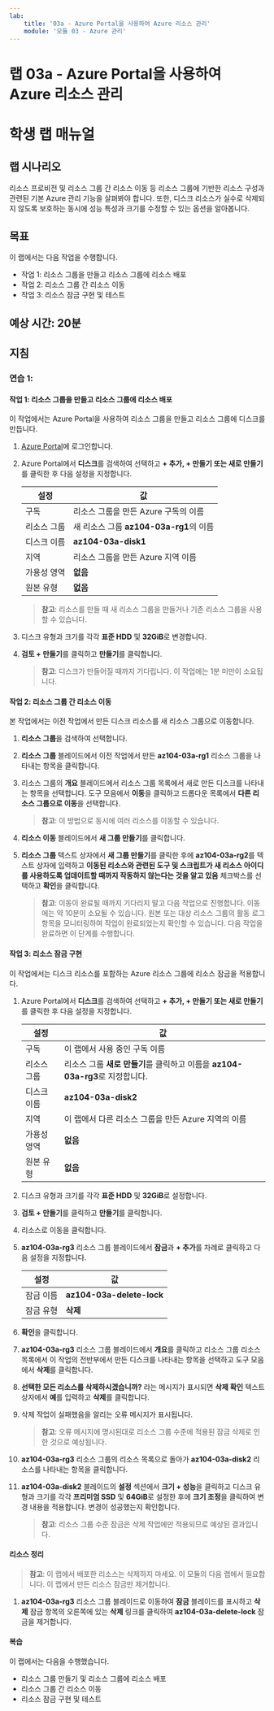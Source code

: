 ```yaml
---
lab:
    title: '03a - Azure Portal을 사용하여 Azure 리소스 관리'
    module: '모듈 03 - Azure 관리'
---
```


# 랩 03a - Azure Portal을 사용하여 Azure 리소스 관리
# 학생 랩 매뉴얼

## 랩 시나리오

리소스 프로비전 및 리소스 그룹 간 리소스 이동 등 리소스 그룹에 기반한 리소스 구성과 관련된 기본 Azure 관리 기능을 살펴봐야 합니다. 또한, 디스크 리소스가 실수로 삭제되지 않도록 보호하는 동시에 성능 특성과 크기를 수정할 수 있는 옵션을 알아봅니다.

## 목표

이 랩에서는 다음 작업을 수행합니다.

+ 작업 1: 리소스 그룹을 만들고 리소스 그룹에 리소스 배포
+ 작업 2: 리소스 그룹 간 리소스 이동
+ 작업 3: 리소스 잠금 구현 및 테스트

## 예상 시간: 20분

## 지침

### 연습 1:

#### 작업 1: 리소스 그룹을 만들고 리소스 그룹에 리소스 배포

이 작업에서는 Azure Portal을 사용하여 리소스 그룹을 만들고 리소스 그룹에 디스크를 만듭니다.

1. [Azure Portal](https://portal.azure.com)에 로그인합니다.

1. Azure Portal에서 **디스크**를 검색하여 선택하고 **+ 추가, + 만들기 또는 새로 만들기**를 클릭한 후 다음 설정을 지정합니다.

    |설정|값|
    |---|---|
    |구독| 리소스 그룹을 만든 Azure 구독의 이름 |
    |리소스 그룹| 새 리소스 그룹 **az104-03a-rg1**의 이름 |
    |디스크 이름| **az104-03a-disk1** |
    |지역| 리소스 그룹을 만든 Azure 지역 이름 |
    |가용성 영역| **없음** |
    |원본 유형| **없음** |

    >**참고**: 리소스를 만들 때 새 리소스 그룹을 만들거나 기존 리소스 그룹을 사용할 수 있습니다.

1. 디스크 유형과 크기를 각각 **표준 HDD** 및 **32GiB**로 변경합니다.

1. **검토 + 만들기**를 클릭하고 **만들기**를 클릭합니다.

    >**참고**: 디스크가 만들어질 때까지 기다립니다. 이 작업에는 1분 미만이 소요됩니다.

#### 작업 2: 리소스 그룹 간 리소스 이동 

본 작업에서는 이전 작업에서 만든 디스크 리소스를 새 리소스 그룹으로 이동합니다. 

1. **리소스 그룹**을 검색하여 선택합니다. 

1. **리소스 그룹** 블레이드에서 이전 작업에서 만든 **az104-03a-rg1** 리소스 그룹을 나타내는 항목을 클릭합니다.

1. 리소스 그룹의 **개요** 블레이드에서 리소스 그룹 목록에서 새로 만든 디스크를 나타내는 항목을 선택합니다. 도구 모음에서 **이동**을 클릭하고 드롭다운 목록에서 **다른 리소스 그룹으로 이동**을 선택합니다.

    >**참고**: 이 방법으로 동시에 여러 리소스를 이동할 수 있습니다. 

1. **리소스 이동** 블레이드에서 **새 그룹 만들기**를 클릭합니다.

1. **리소스 그룹** 텍스트 상자에서 **새 그룹 만들기**를 클릭한 후에 **az104-03a-rg2**를 텍스트 상자에 입력하고 **이동된 리소스와 관련된 도구 및 스크립트가 새 리소스 아이디를 사용하도록 업데이트할 때까지 작동하지 않는다는 것을 알고 있음** 체크박스를 선택하고 **확인**을 클릭합니다.

    >**참고**: 이동이 완료될 때까지 기다리지 말고 다음 작업으로 진행합니다. 이동에는 약 10분이 소요될 수 있습니다. 원본 또는 대상 리소스 그룹의 활동 로그 항목을 모니터링하여 작업이 완료되었는지 확인할 수 있습니다. 다음 작업을 완료하면 이 단계를 수행합니다.

#### 작업 3: 리소스 잠금 구현

이 작업에서는 디스크 리소스를 포함하는 Azure 리소스 그룹에 리소스 잠금을 적용합니다.

1. Azure Portal에서 **디스크**를 검색하여 선택하고 **+ 추가, + 만들기 또는 새로 만들기**를 클릭한 후 다음 설정을 지정합니다.

    |설정|값|
    |---|---|
    |구독| 이 랩에서 사용 중인 구독 이름 |
    |리소스 그룹| 리소스 그룹 **새로 만들기**를 클릭하고 이름을 **az104-03a-rg3**로 지정합니다. |
    |디스크 이름| **az104-03a-disk2** |
    |지역| 이 랩에서 다른 리소스 그룹을 만든 Azure 지역의 이름 |
    |가용성 영역| **없음** |
    |원본 유형| **없음** |

1. 디스크 유형과 크기를 각각 **표준 HDD** 및 **32GiB**로 설정합니다.

1. **검토 + 만들기**를 클릭하고 **만들기**를 클릭합니다.

1. 리소스로 이동을 클릭합니다. 

1. **az104-03a-rg3** 리소스 그룹 블레이드에서 **잠금**과 **+ 추가**를 차례로 클릭하고 다음 설정을 지정합니다.

    |설정|값|
    |---|---|
    |잠금 이름| **az104-03a-delete-lock** |
    |잠금 유형| **삭제** |
    
1. **확인**을 클릭합니다.    

1. **az104-03a-rg3** 리소스 그룹 블레이드에서 **개요**를 클릭하고 리소스 그룹 리소스 목록에서 이 작업의 전반부에서 만든 디스크를 나타내는 항목을 선택하고 도구 모음에서 **삭제**를 클릭합니다. 

1. **선택한 모든 리소스를 삭제하시겠습니까?** 라는 메시지가 표시되면 **삭제 확인** 텍스트 상자에서 **예**를 입력하고 **삭제**를 클릭합니다.

1. 삭제 작업이 실패했음을 알리는 오류 메시지가 표시됩니다. 

    >**참고**: 오류 메시지에 명시된대로 리소스 그룹 수준에 적용된 잠금 삭제로 인한 것으로 예상됩니다.

1. **az104-03a-rg3** 리소스 그룹의 리소스 목록으로 돌아가 **az104-03a-disk2** 리소스를 나타내는 항목을 클릭합니다. 

1. **az104-03a-disk2** 블레이드의 **설정** 섹션에서 **크기 + 성능**을 클릭하고 디스크 유형과 크기를 각각 **프리미엄 SSD** 및 **64GiB**로 설정한 후에 **크기 조정**을 클릭하여 변경 내용을 적용합니다. 변경이 성공했는지 확인합니다.

    >**참고**: 리소스 그룹 수준 잠금은 삭제 작업에만 적용되므로 예상된 결과입니다. 

#### 리소스 정리

   >**참고**: 이 랩에서 배포한 리소스는 삭제하지 마세요. 이 모듈의 다음 랩에서 필요합니다. 이 랩에서 만든 리소스 잠금만 제거합니다.

1. **az104-03a-rg3** 리소스 그룹 블레이드로 이동하여 **잠금** 블레이드를 표시하고 **삭제** 잠금 항목의 오른쪽에 있는 **삭제** 링크를 클릭하여 **az104-03a-delete-lock** 잠금을 제거합니다.

#### 복습

이 랩에서는 다음을 수행했습니다.

- 리소스 그룹 만들기 및 리소스 그룹에 리소스 배포
- 리소스 그룹 간 리소스 이동
- 리소스 잠금 구현 및 테스트
